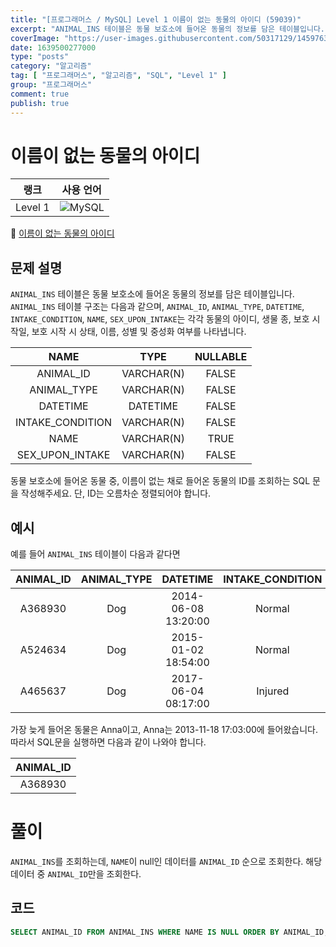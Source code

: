 ```yaml
---
title: "[프로그래머스 / MySQL] Level 1 이름이 없는 동물의 아이디 (59039)"
excerpt: "ANIMAL_INS 테이블은 동물 보호소에 들어온 동물의 정보를 담은 테이블입니다. ANIMAL_INS 테이블 구조는 다음과 같으며, ANIMAL_ID, ANIMAL_TYPE, DATETIME, INTAKE_CONDITION, NAME, SEX_UPON_INTAKE는 각각 동물의 아이디, 생물 종, 보호 시작일, 보호 시작 시 상태, 이름, 성별 및 중성화 여부를 나타냅니다."
coverImage: "https://user-images.githubusercontent.com/50317129/145976356-6b5d1430-31c0-4c34-829e-6be8f747ab19.png"
date: 1639500277000
type: "posts"
category: "알고리즘"
tag: [ "프로그래머스", "알고리즘", "SQL", "Level 1" ]
group: "프로그래머스"
comment: true
publish: true
---
```


# 이름이 없는 동물의 아이디

|  랭크   |                                                  사용 언어                                                  |
| :-----: | :---------------------------------------------------------------------------------------------------------: |
| Level 1 | ![MySQL](https://shields.io/badge/MySQL-lightgrey?logo=mysql&style=plastic&logoColor=white&labelColor=blue) |

🔗 [이름이 없는 동물의 아이디](https://programmers.co.kr/learn/courses/30/lessons/59039)





## 문제 설명

`ANIMAL_INS` 테이블은 동물 보호소에 들어온 동물의 정보를 담은 테이블입니다. `ANIMAL_INS` 테이블 구조는 다음과 같으며, `ANIMAL_ID`, `ANIMAL_TYPE`, `DATETIME`, `INTAKE_CONDITION`, `NAME`, `SEX_UPON_INTAKE`는 각각 동물의 아이디, 생물 종, 보호 시작일, 보호 시작 시 상태, 이름, 성별 및 중성화 여부를 나타냅니다.

|       NAME       |    TYPE    | NULLABLE |
| :--------------: | :--------: | :------: |
|    ANIMAL_ID     | VARCHAR(N) |  FALSE   |
|   ANIMAL_TYPE    | VARCHAR(N) |  FALSE   |
|     DATETIME     |  DATETIME  |  FALSE   |
| INTAKE_CONDITION | VARCHAR(N) |  FALSE   |
|       NAME       | VARCHAR(N) |   TRUE   |
| SEX_UPON_INTAKE  | VARCHAR(N) |  FALSE   |

동물 보호소에 들어온 동물 중, 이름이 없는 채로 들어온 동물의 ID를 조회하는 SQL 문을 작성해주세요. 단, ID는 오름차순 정렬되어야 합니다.





## 예시

예를 들어 `ANIMAL_INS` 테이블이 다음과 같다면

| ANIMAL_ID | ANIMAL_TYPE |      DATETIME       | INTAKE_CONDITION |    NAME    | SEX_UPON_INTAKE |
| :-------: | :---------: | :-----------------: | :--------------: | :--------: | :-------------: |
|  A368930  |     Dog     | 2014-06-08 13:20:00 |      Normal      |    NULL    |  Spayed Female  |
|  A524634  |     Dog     | 2015-01-02 18:54:00 |      Normal      |   *Belle   |  Intact Female  |
|  A465637  |     Dog     | 2017-06-04 08:17:00 |     Injured      | *Commander |  Neutered Male  |

가장 늦게 들어온 동물은 Anna이고, Anna는 2013-11-18 17:03:00에 들어왔습니다. 따라서 SQL문을 실행하면 다음과 같이 나와야 합니다.

| ANIMAL_ID |
| :-------: |
|  A368930  |










# 풀이

`ANIMAL_INS`를 조회하는데, `NAME`이 null인 데이터를 `ANIMAL_ID` 순으로 조회한다. 해당 데이터 중 `ANIMAL_ID`만을 조회한다.





## 코드

``` sql
SELECT ANIMAL_ID FROM ANIMAL_INS WHERE NAME IS NULL ORDER BY ANIMAL_ID;
```